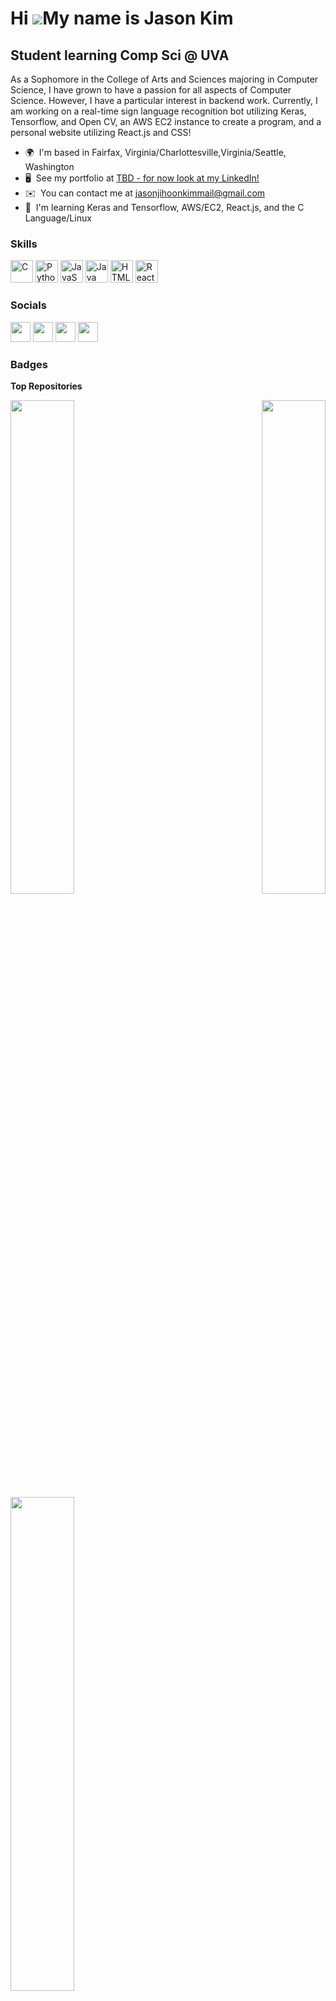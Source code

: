 Hi ![](https://user-images.githubusercontent.com/18350557/176309783-0785949b-9127-417c-8b55-ab5a4333674e.gif)My name is Jason Kim
=================================================================================================================================

Student learning Comp Sci @ UVA
-------------------------------

As a Sophomore in the College of Arts and Sciences majoring in Computer Science, I have grown to have a passion for all aspects of Computer Science. However, I have a particular interest in backend work. Currently, I am working on a real-time sign language recognition bot utilizing Keras, Tensorflow, and Open CV, an AWS EC2 instance to create a program, and a personal website utilizing React.js and CSS!

* 🌍  I'm based in Fairfax, Virginia/Charlottesville,Virginia/Seattle, Washington
* 🖥️  See my portfolio at [TBD - for now look at my LinkedIn!](https://www.linkedin.com/in/jason-kim-0325a0177/)
* ✉️  You can contact me at [jasonjihoonkimmail@gmail.com](mailto:jasonjihoonkimmail@gmail.com)
* 🧠  I'm learning Keras and Tensorflow, AWS/EC2, React.js, and the C Language/Linux

### Skills

<p align="left">
<a href="https://docs.microsoft.com/en-us/cpp/?view=msvc-170" target="_blank" rel="noreferrer"><img src="https://raw.githubusercontent.com/danielcranney/readme-generator/main/public/icons/skills/c-colored.svg" width="36" height="36" alt="C" /></a>
<a href="https://www.python.org/" target="_blank" rel="noreferrer"><img src="https://raw.githubusercontent.com/danielcranney/readme-generator/main/public/icons/skills/python-colored.svg" width="36" height="36" alt="Python" /></a>
<a href="https://developer.mozilla.org/en-US/docs/Web/JavaScript" target="_blank" rel="noreferrer"><img src="https://raw.githubusercontent.com/danielcranney/readme-generator/main/public/icons/skills/javascript-colored.svg" width="36" height="36" alt="JavaScript" /></a>
<a href="https://www.oracle.com/java/" target="_blank" rel="noreferrer"><img src="https://raw.githubusercontent.com/danielcranney/readme-generator/main/public/icons/skills/java-colored.svg" width="36" height="36" alt="Java" /></a>
<a href="https://developer.mozilla.org/en-US/docs/Glossary/HTML5" target="_blank" rel="noreferrer"><img src="https://raw.githubusercontent.com/danielcranney/readme-generator/main/public/icons/skills/html5-colored.svg" width="36" height="36" alt="HTML5" /></a>
<a href="https://reactjs.org/" target="_blank" rel="noreferrer"><img src="https://raw.githubusercontent.com/danielcranney/readme-generator/main/public/icons/skills/react-colored.svg" width="36" height="36" alt="React" /></a>
</p>


### Socials

<p align="left"> <a href="https://discord.com/users/Jason Kim#4391" target="_blank" rel="noreferrer"><img src="https://raw.githubusercontent.com/danielcranney/readme-generator/main/public/icons/socials/discord.svg" width="32" height="32" /></a> <a href="https://www.github.com/Jason-Kim1023" target="_blank" rel="noreferrer"><img src="https://raw.githubusercontent.com/danielcranney/readme-generator/main/public/icons/socials/github.svg" width="32" height="32" /></a> <a href="http://www.instagram.com/miknosaj_" target="_blank" rel="noreferrer"><img src="https://raw.githubusercontent.com/danielcranney/readme-generator/main/public/icons/socials/instagram.svg" width="32" height="32" /></a> <a href="https://www.linkedin.com/in/jason-kim-0325a0177/" target="_blank" rel="noreferrer"><img src="https://raw.githubusercontent.com/danielcranney/readme-generator/main/public/icons/socials/linkedin.svg" width="32" height="32" /></a></p>

### Badges

<b>Top Repositories</b>

<div width="100%" align="center"><a href="https://github.com/Jason-Kim1023/signLanguage" align="left"><img align="left" width="45%" src="https://github-readme-stats.vercel.app/api/pin/?username=Jason-Kim1023&repo=signLanguage&title_color=14b8a6&text_color=14b8a6&icon_color=3382ed&bg_color=312e81&hide_border=true&locale=en" /></a><a href="https://github.com/Jason-Kim1023/FBLA" align="right"><img align="right" width="45%" src="https://github-readme-stats.vercel.app/api/pin/?username=Jason-Kim1023&repo=FBLA&title_color=14b8a6&text_color=14b8a6&icon_color=3382ed&bg_color=312e81&hide_border=true&locale=en" /></a></div><br /><br /><br /><br /><br /><br /><br />

<br />

<div width="100%" align="center"><a href="https://github.com/Jason-Kim1023/stock_analysis" align="left"><img align="left" width="45%" src="https://github-readme-stats.vercel.app/api/pin/?username=Jason-Kim1023&repo=stock_analysis&title_color=14b8a6&text_color=14b8a6&icon_color=3382ed&bg_color=312e81&hide_border=true&locale=en" /></a></div>
